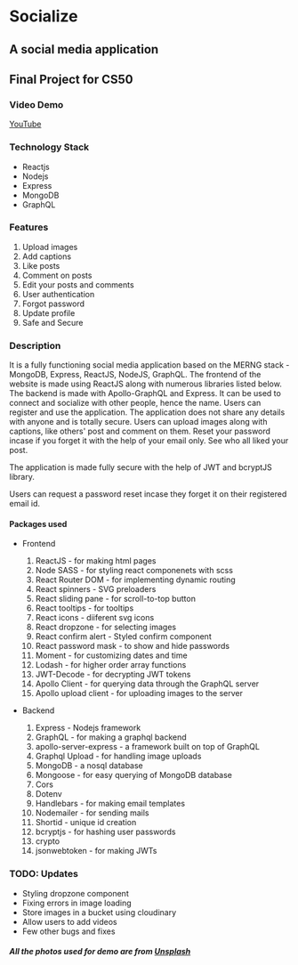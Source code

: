# Socialize 
## A social media application
## Final Project for CS50

### Video Demo
[YouTube](https://www.youtube.com/channel/UCepPzIxWMF3Ct8ZBOoW49Sw)

### Technology Stack 
- Reactjs
- Nodejs
- Express
- MongoDB
- GraphQL

### Features
1. Upload images
2. Add captions
3. Like posts
4. Comment on posts
5. Edit your posts and comments
6. User authentication
7. Forgot password
8. Update profile
9. Safe and Secure 

### Description

It is a fully functioning social media application based on the MERNG stack - MongoDB, Express, ReactJS, NodeJS, GraphQL. The frontend of the website is made using ReactJS along with numerous libraries listed below. The backend is made with Apollo-GraphQL and Express. It can be used to connect and socialize with other people, hence the name. Users can register and use the application. The application does not share any details with anyone and is totally secure. Users can upload images along with captions, like others' post and comment on them. Reset your password incase if you forget it with the help of your email only. See who all liked your post. 

The application is made fully secure with the help of JWT and bcryptJS library.

Users can request a password reset incase they forget it on their registered email id. 

#### Packages used
- Frontend
    1. ReactJS -  for making html pages
    2. Node SASS - for styling react componenets with scss
    3. React Router DOM - for implementing dynamic routing
    4. React spinners - SVG preloaders
    5. React sliding pane - for scroll-to-top button
    6. React tooltips - for tooltips
    7. React icons - diiferent svg icons
    8. React dropzone - for selecting images
    9. React confirm alert - Styled confirm component
    10. React password mask - to show and hide passwords
    11. Moment - for customizing dates and time
    12. Lodash - for higher order array functions
    13. JWT-Decode - for decrypting JWT tokens
    14. Apollo Client - for querying data through the GraphQL server
    15. Apollo upload client - for uploading images to the server 

- Backend
    1. Express - Nodejs framework
    2. GraphQL - for making a graphql backend
    3. apollo-server-express - a framework built on top of GraphQL
    4. Graphql Upload - for handling image uploads
    5. MongoDB - a nosql database
    6. Mongoose - for easy querying of MongoDB database
    7. Cors
    8. Dotenv
    9. Handlebars - for making email templates
    10. Nodemailer - for sending mails
    11. Shortid - unique id creation
    12. bcryptjs - for hashing user passwords
    13. crypto
    14. jsonwebtoken - for making JWTs

### TODO: Updates
- Styling dropzone component
- Fixing errors in image loading
- Store images in a bucket using cloudinary
- Allow users to add videos
- Few other bugs and fixes

##### All the photos used for demo are from [Unsplash](https://unsplash.com)
